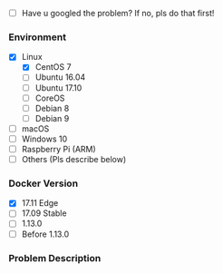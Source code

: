 * [ ] Have u googled the problem? If no, pls do that first!

### Environment
<!--请提供环境信息，包括操作系统版本等-->
<!--Provides env info like OS version-->

* [x] Linux
   * [x] CentOS 7
   * [ ] Ubuntu 16.04
   * [ ] Ubuntu 17.10
   * [ ] CoreOS
   * [ ] Debian 8
   * [ ] Debian 9
* [ ] macOS
* [ ] Windows 10
* [ ] Raspberry Pi (ARM)
* [ ] Others (Pls describe below)

### Docker Version
<!--如果你的 Docker 版本低于 17.09 请尽可能升级到该版本-->
<!--if Docker version under 17.09, please upgrade Docker to 17.09-->

* [x] 17.11 Edge
* [ ] 17.09 Stable
* [ ] 1.13.0
* [ ] Before 1.13.0

### Problem Description
<!--描述你的问题，请贴出操作步骤，终端报错日志-->
<!--describe problem with detailed steps and logs-->
